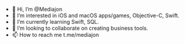 - 👋 Hi, I’m @Mediajon
- 👀 I’m interested in iOS and macOS apps/games, Objective-C, Swift.
- 🌱 I’m currently learning Swift, SQL.
- 💞️ I’m looking to collaborate on creating business tools.
- 📫 How to reach me t.me/mediajon

<!---
Mediajon/Mediajon is a ✨ special ✨ repository because its `README.md` (this file) appears on your GitHub profile.
You can click the Preview link to take a look at your changes.
--->
